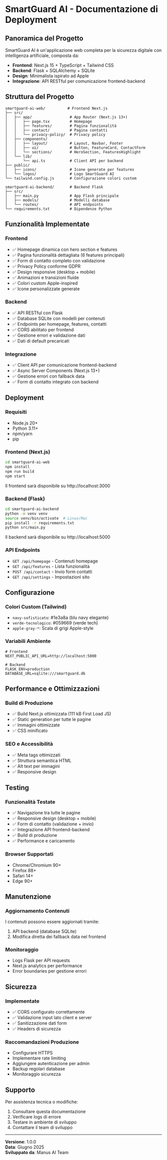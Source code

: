 # SmartGuard AI - Documentazione di Deployment

## Panoramica del Progetto

SmartGuard AI è un'applicazione web completa per la sicurezza digitale con intelligenza artificiale, composta da:

- **Frontend**: Next.js 15 + TypeScript + Tailwind CSS
- **Backend**: Flask + SQLAlchemy + SQLite
- **Design**: Minimalista ispirato ad Apple
- **Integrazione**: API RESTful per comunicazione frontend-backend

## Struttura del Progetto

```
smartguard-ai-web/          # Frontend Next.js
├── src/
│   ├── app/                 # App Router (Next.js 13+)
│   │   ├── page.tsx         # Homepage
│   │   ├── features/        # Pagina funzionalità
│   │   ├── contact/         # Pagina contatti
│   │   └── privacy-policy/  # Privacy policy
│   ├── components/
│   │   ├── layout/          # Layout, Navbar, Footer
│   │   ├── ui/              # Button, FeatureCard, ContactForm
│   │   └── sections/        # HeroSection, FeaturesHighlight
│   └── lib/
│       └── api.ts           # Client API per backend
├── public/
│   ├── icons/               # Icone generate per features
│   └── logos/               # Logo SmartGuard AI
└── tailwind.config.js       # Configurazione colori custom

smartguard-ai-backend/       # Backend Flask
├── src/
│   ├── main.py              # App Flask principale
│   ├── models/              # Modelli database
│   └── routes/              # API endpoints
└── requirements.txt         # Dipendenze Python
```

## Funzionalità Implementate

### Frontend
- ✅ Homepage dinamica con hero section e features
- ✅ Pagina funzionalità dettagliata (6 features principali)
- ✅ Form di contatto completo con validazione
- ✅ Privacy Policy conforme GDPR
- ✅ Design responsive (desktop + mobile)
- ✅ Animazioni e transizioni fluide
- ✅ Colori custom Apple-inspired
- ✅ Icone personalizzate generate

### Backend
- ✅ API RESTful con Flask
- ✅ Database SQLite con modelli per contenuti
- ✅ Endpoints per homepage, features, contatti
- ✅ CORS abilitato per frontend
- ✅ Gestione errori e validazione dati
- ✅ Dati di default precaricati

### Integrazione
- ✅ Client API per comunicazione frontend-backend
- ✅ Async Server Components (Next.js 13+)
- ✅ Gestione errori con fallback data
- ✅ Form di contatto integrato con backend

## Deployment

### Requisiti
- Node.js 20+
- Python 3.11+
- npm/yarn
- pip

### Frontend (Next.js)
```bash
cd smartguard-ai-web
npm install
npm run build
npm start
```
Il frontend sarà disponibile su http://localhost:3000

### Backend (Flask)
```bash
cd smartguard-ai-backend
python -m venv venv
source venv/bin/activate  # Linux/Mac
pip install -r requirements.txt
python src/main.py
```
Il backend sarà disponibile su http://localhost:5000

### API Endpoints
- `GET /api/homepage` - Contenuti homepage
- `GET /api/features` - Lista funzionalità
- `POST /api/contact` - Invio form contatti
- `GET /api/settings` - Impostazioni sito

## Configurazione

### Colori Custom (Tailwind)
- `navy-sofisticato`: #1e3a8a (blu navy elegante)
- `verde-tecnologico`: #059669 (verde tech)
- `apple-gray-*`: Scala di grigi Apple-style

### Variabili Ambiente
```env
# Frontend
NEXT_PUBLIC_API_URL=http://localhost:5000

# Backend
FLASK_ENV=production
DATABASE_URL=sqlite:///smartguard.db
```

## Performance e Ottimizzazioni

### Build di Produzione
- ✅ Build Next.js ottimizzata (111 kB First Load JS)
- ✅ Static generation per tutte le pagine
- ✅ Immagini ottimizzate
- ✅ CSS minificato

### SEO e Accessibilità
- ✅ Meta tags ottimizzati
- ✅ Struttura semantica HTML
- ✅ Alt text per immagini
- ✅ Responsive design

## Testing

### Funzionalità Testate
- ✅ Navigazione tra tutte le pagine
- ✅ Responsive design (desktop + mobile)
- ✅ Form di contatto (validazione + invio)
- ✅ Integrazione API frontend-backend
- ✅ Build di produzione
- ✅ Performance e caricamento

### Browser Supportati
- Chrome/Chromium 90+
- Firefox 88+
- Safari 14+
- Edge 90+

## Manutenzione

### Aggiornamento Contenuti
I contenuti possono essere aggiornati tramite:
1. API backend (database SQLite)
2. Modifica diretta dei fallback data nel frontend

### Monitoraggio
- Logs Flask per API requests
- Next.js analytics per performance
- Error boundaries per gestione errori

## Sicurezza

### Implementate
- ✅ CORS configurato correttamente
- ✅ Validazione input lato client e server
- ✅ Sanitizzazione dati form
- ✅ Headers di sicurezza

### Raccomandazioni Produzione
- Configurare HTTPS
- Implementare rate limiting
- Aggiungere autenticazione per admin
- Backup regolari database
- Monitoraggio sicurezza

## Supporto

Per assistenza tecnica o modifiche:
1. Consultare questa documentazione
2. Verificare logs di errore
3. Testare in ambiente di sviluppo
4. Contattare il team di sviluppo

---

**Versione**: 1.0.0  
**Data**: Giugno 2025  
**Sviluppato da**: Manus AI Team

